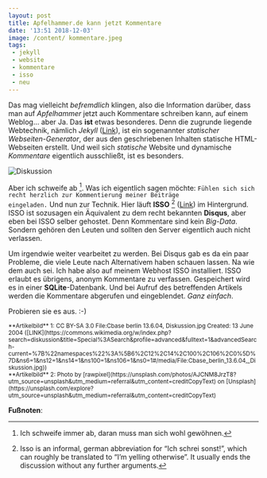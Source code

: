 ```yaml
---
layout: post
title: Apfelhammer.de kann jetzt Kommentare
date: '13:51 2018-12-03'
image: /content/ kommentare.jpeg
tags: 
 - jekyll
 - website
 - kommentare
 - isso
 - neu
---
```


Das mag vielleicht *befremdlich* klingen, also die Information darüber, dass man auf *Apfelhammer* jetzt auch Kommentare schreiben kann, auf einem Weblog… aber Ja. Das **ist** etwas besonderes. Denn die zugrunde liegende Webtechnik, nämlich *Jekyll* ([Link](https://jekyllrb.com/)), ist ein sogenannter *statischer Webseiten-Generator*, der aus den geschriebenen Inhalten statische HTML-Webseiten erstellt. Und weil sich *statische* Website und dynamische *Kommentare* eigentlich ausschließt, ist es besonders. <!--more-->

![Diskussion](https://upload.wikimedia.org/wikipedia/commons/b/b5/Cbase_berlin_13.6.04%2C_Diskussion.jpg)

Aber ich schweife ab [^1]. Was ich eigentlich sagen möchte: <code>Fühlen sich sich recht herzlich zur Kommentierung meiner Beiträge eingeladen.</code> Und nun zur Technik. Hier läuft **ISSO** [^2] ([Link](https://posativ.org/isso/)) im Hintergrund. ISSO ist sozusagen ein Äquivalent zu dem recht bekannten **Disqus**, aber eben bei ISSO selber gehostet. Denn Kommentare sind kein *Big-Data*. Sondern gehören den Leuten und sollten den Server eigentlich auch nicht verlassen. 

Um irgendwie weiter vearbeitet zu werden. Bei Disqus gab es da ein paar Probleme, die viele Leute nach Alternativem haben schauen lassen. Na wie dem auch sei. Ich habe also auf meinem Webhost ISSO installiert. ISSO erlaubt es übrigens, anonym Kommentare zu verfassen. Gespeichert wird es in einer **SQLite**-Datenbank. Und bei Aufruf des betreffenden Artikels werden die Kommentare abgerufen und eingeblendet. *Ganz einfach*.

Probieren sie es aus. :-) 

<small>
**Artikelbild** 1: CC BY-SA 3.0 File:Cbase berlin 13.6.04, Diskussion.jpg Created: 13 June 2004 
([LINK](https://commons.wikimedia.org/w/index.php?search=diskussion&title=Special%3ASearch&profile=advanced&fulltext=1&advancedSearch-current=%7B%22namespaces%22%3A%5B6%2C12%2C14%2C100%2C106%2C0%5D%7D&ns6=1&ns12=1&ns14=1&ns100=1&ns106=1&ns0=1#/media/File:Cbase_berlin_13.6.04,_Diskussion.jpg)) <br />
**Artikelbild** 2: Photo by [rawpixel](https://unsplash.com/photos/AJCNM8JrzT8?utm_source=unsplash&utm_medium=referral&utm_content=creditCopyText) on [Unsplash](https://unsplash.com/explore?utm_source=unsplash&utm_medium=referral&utm_content=creditCopyText)
</small>

**Fußnoten**:

[^1]: Ich schweife immer ab, daran muss man sich wohl gewöhnen.
[^2]: Isso is an informal, german abbreviation for “Ich schrei sonst!”, which can roughly be translated to “I’m yelling otherwise”. It usually ends the discussion without any further arguments.